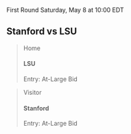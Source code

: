 First Round
Saturday, May 8 at 10:00 EDT
## Stanford vs LSU

> Home
> #### LSU
> Entry: At-Large Bid

> Visitor
> #### Stanford
> Entry: At-Large Bid